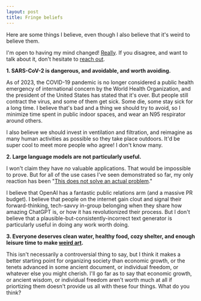 ```yaml
---
layout: post
title: Fringe beliefs
---
```


Here are some things I believe, even though I also believe that it's weird to believe them. 

I'm open to having my mind changed! [Really](https://garden.briandavidhall.com/keep-track-of-things-you-change-your-mind-about). If you disagree, and want to talk about it, don't hesitate to [reach out](/contact).

**1. SARS-CoV-2 is dangerous, and avoidable, and worth avoiding.** 

As of 2023, the COVID-19 pandemic is no longer considered a public health emergency of international concern by the World Health Organization, and the president of the United States has stated that it's over. But people still contract the virus, and some of them get sick. Some die, some stay sick for a long time. I believe that's bad and a thing we should try to avoid, so I minimize time spent in public indoor spaces, and wear an N95 respirator around others.

I also believe we should invest in ventilation and filtration, and reimagine as many human activities as possible so they take place outdoors. It'd be super cool to meet more people who agree! I don't know many.

**2. Large language models are not particularly useful.** 

I won't claim they have _no_ valuable applications. That would be impossible to prove. But for all of the use cases I've seen demonstrated so far, my only reaction has been "[This does not solve an actual problem](https://garden.briandavidhall.com/technology-doesn-t-necessarily-solve-a-real-problem)."

I believe that OpenAI has a fantastic public relations arm (and a massive PR budget). I believe that people on the internet gain clout and signal their forward-thinking, tech-savvy in-group belonging when they share how amazing ChatGPT is, or how it has revolutionized their process. But I don't believe that a plausible-but-consistently-incorrect text generator is particularly useful in doing any work worth doing.

**3. Everyone deserves clean water, healthy food, cozy shelter, and enough leisure time to make [weird art](/weird-art).** 

This isn't necessarily a controversial thing to say, but I think it makes a better starting point for organizing society than economic growth, or the tenets advanced in some ancient document, or individual freedom, or whatever else you might cherish. I'll go far as to say that economic growth, or ancient wisdom, or individual freedom aren't worth much at all if priortizing them doesn't provide us all with these four things. What do you think?
